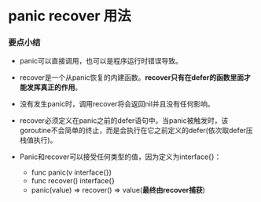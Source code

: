 # panic recover 用法


### 要点小结

* panic可以直接调用，也可以是程序运行时错误导致。

* recover是一个从panic恢复的内建函数。**recover只有在defer的函数里面才能发挥真正的作用**。

* 没有发生panic时，调用recover将会返回nil并且没有任何影响。

* recover必须定义在panic之前的defer语句中。当panic被触发时，该goroutine不会简单的终止，而是会执行在它之前定义的defer(依次取defer压栈值执行)。

* Panic和recover可以接受任何类型的值，因为定义为interface{}：
    * func panic(v interface{})
    * func recover() interface{}
    * panic(value) => recover() => value(**最终由recover捕获**)
